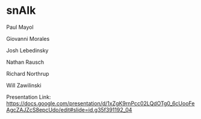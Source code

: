 # snAIk



Paul Mayol

Giovanni Morales

Josh Lebedinsky

Nathan Rausch

Richard Northrup

Will Zawilinski

Presentation Link:
https://docs.google.com/presentation/d/1xZgK9rnPcc02LQdOTg0_6cUooFeAgcZAJZcS8epcUdo/edit#slide=id.g35f391192_04
